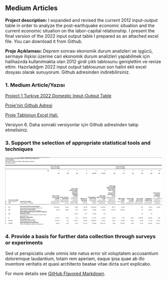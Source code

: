 ## Medium Articles

**Project description:** I expanded and revised the current 2012 input-output table in order to analyze the post-earthquake economic situation and the current economic situation on the labor-capital relationship. I present the final version of the 2022 input output table I prepared as an attached excel file. You can download it from Github.

**Proje Açıklaması:**
Deprem sonrası ekonomik durum analizleri ve işgücü, sermaye ilişkisi üzerine cari ekonomik durum analizleri yapabilmek için halihazırda kullanılmakta olan 2012 girdi çıktı tablosunu genişlettim ve revize ettim. Hazırladığım 2022 input output tablosunun son halini ekli excel dosyası olarak sunuyorum. Github adresinden indirebilirsiniz.



### 1. Medium Article/Yazısı

[Project 1 Turkiye 2022 Domestic Input-Output Table](https://medium.com/@mustafaaskin1981/2022-türkiye-yurtiçi-girdi-çıktı-tablosu-8a672a02a380)

[Proje'nin Github Adresi](https://github.com/mustafaaskin/InputOutput_2022_Turkiye_1)

[Proje  Tablonun Excel Hali. ](https://github.com/mustafaaskin/InputOutput_2022_Turkiye_1/blob/main/input_output_yurtici_2022_Turkiye_v06.xlsx?raw=true)

Versiyon 6. Daha sonraki versiyonlar için Github adresinden takip etmelisiniz.

### 3. Support the selection of appropriate statistical tools and techniques

<img src="images/Resim_1.png?raw=true"/>

### 4. Provide a basis for further data collection through surveys or experiments

Sed ut perspiciatis unde omnis iste natus error sit voluptatem accusantium doloremque laudantium, totam rem aperiam, eaque ipsa quae ab illo inventore veritatis et quasi architecto beatae vitae dicta sunt explicabo. 

For more details see [GitHub Flavored Markdown](https://guides.github.com/features/mastering-markdown/).

